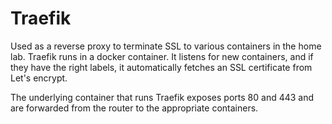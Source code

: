 # Traefik

Used as a reverse proxy to terminate SSL to various containers in the home lab.  Traefik runs in a docker container.  It listens for new containers, and if they have the right labels, it automatically fetches an SSL certificate from Let's encrypt.

The underlying container that runs Traefik exposes ports 80 and 443 and are forwarded from the router to the appropriate containers.

